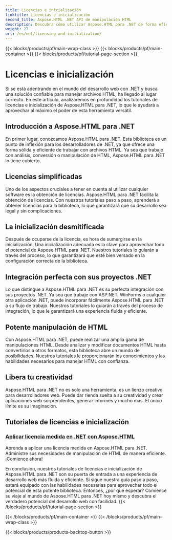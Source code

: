 ```yaml
---
title: Licencias e inicialización
linktitle: Licencias e inicialización
second_title: Aspose.HTML .NET API de manipulación HTML
description: Descubra cómo utilizar Aspose.HTML para .NET de forma eficaz a través de nuestros completos tutoriales de licencias e inicialización. Descubra todo el potencial de esta herramienta.
weight: 27
url: /es/net/licensing-and-initialization/
---
```


{{< blocks/products/pf/main-wrap-class >}}
{{< blocks/products/pf/main-container >}}
{{< blocks/products/pf/tutorial-page-section >}}

# Licencias e inicialización


Si se está adentrando en el mundo del desarrollo web con .NET y busca una solución confiable para manejar archivos HTML, ha llegado al lugar correcto. En este artículo, analizaremos en profundidad los tutoriales de licencias e inicialización de Aspose.HTML para .NET, lo que le ayudará a aprovechar al máximo el poder de esta herramienta versátil.

## Introducción a Aspose.HTML para .NET

En primer lugar, conozcamos Aspose.HTML para .NET. Esta biblioteca es un punto de inflexión para los desarrolladores de .NET, ya que ofrece una forma sólida y eficiente de trabajar con archivos HTML. Ya sea que trabaje con análisis, conversión o manipulación de HTML, Aspose.HTML para .NET lo tiene cubierto. 

## Licencias simplificadas

Uno de los aspectos cruciales a tener en cuenta al utilizar cualquier software es la obtención de licencias. Aspose.HTML para .NET facilita la obtención de licencias. Con nuestros tutoriales paso a paso, aprenderá a obtener licencias para la biblioteca, lo que garantizará que su desarrollo sea legal y sin complicaciones. 

## La inicialización desmitificada

Después de ocuparse de la licencia, es hora de sumergirse en la inicialización. Una inicialización adecuada es la clave para aprovechar todo el potencial de Aspose.HTML para .NET. Nuestros tutoriales lo guiarán a través del proceso, lo que garantizará que esté bien versado en la configuración correcta de la biblioteca. 

## Integración perfecta con sus proyectos .NET

Lo que distingue a Aspose.HTML para .NET es su perfecta integración con sus proyectos .NET. Ya sea que trabaje con ASP.NET, WinForms o cualquier otra aplicación .NET, puede incorporar fácilmente Aspose.HTML para .NET a su flujo de trabajo. Nuestros tutoriales lo guiarán a través del proceso de integración, lo que le garantizará una experiencia fluida y eficiente.

## Potente manipulación de HTML

Con Aspose.HTML para .NET, puede realizar una amplia gama de manipulaciones HTML. Desde analizar y modificar documentos HTML hasta convertirlos a otros formatos, esta biblioteca abre un mundo de posibilidades. Nuestros tutoriales le proporcionarán los conocimientos y las habilidades necesarios para manejar HTML con confianza.

## Libera tu creatividad

Aspose.HTML para .NET no es solo una herramienta, es un lienzo creativo para desarrolladores web. Puede dar rienda suelta a su creatividad y crear aplicaciones web sorprendentes, generar informes y mucho más. El único límite es su imaginación.

## Tutoriales de licencias e inicialización
### [Aplicar licencia medida en .NET con Aspose.HTML](./apply-metered-license/)
Aprenda a aplicar una licencia medida en Aspose.HTML para .NET. Administre sus necesidades de manipulación de HTML de manera eficiente. ¡Comience ahora!

En conclusión, nuestros tutoriales de licencias e inicialización de Aspose.HTML para .NET son su puerta de entrada a una experiencia de desarrollo web más fluida y eficiente. Si sigue nuestra guía paso a paso, estará equipado con las habilidades necesarias para aprovechar todo el potencial de esta potente biblioteca. Entonces, ¿por qué esperar? Comience su viaje al mundo de Aspose.HTML para .NET hoy mismo y descubra el verdadero potencial del desarrollo web con facilidad.
{{< /blocks/products/pf/tutorial-page-section >}}

{{< /blocks/products/pf/main-container >}}
{{< /blocks/products/pf/main-wrap-class >}}

{{< blocks/products/products-backtop-button >}}
